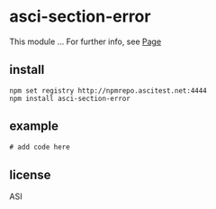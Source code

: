 # asci-section-error

This module ...
For further info, see [Page](http://someurl)

## install

```
npm set registry http://npmrepo.ascitest.net:4444
npm install asci-section-error
```

## example

```javascript
# add code here
```

## license

ASI
